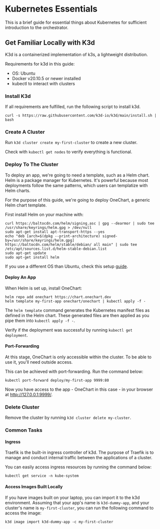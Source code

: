 # Kubernetes Essentials

This is a brief guide for essential things about Kubernetes for sufficient introduction to the orchestrator.

## Get Familiar Locally with K3d

K3d is a containerized implementation of k3s, a lightweight distribution.

Requirements for k3d in this guide:

- OS: Ubuntu
- Docker v20.10.5 or newer installed
- kubectl to interact with clusters

### Install K3d

If all requirements are fulfilled, run the following script to install k3d.

```
curl -s https://raw.githubusercontent.com/k3d-io/k3d/main/install.sh | bash
```

### Create A Cluster

Run `k3d cluster create my-first-cluster` to create a new cluster.

Check with `kubectl get nodes` to verify everything is functional.

### Deploy To The Cluster

To deploy an app, we're going to need a template, such as a Helm chart. Helm is a package manager for Kubernetes. It's powerful because most deployments follow the same patterns, which users can templatize with Helm charts.

For the purpose of this guide, we're going to deploy OneChart, a generic Helm chart template.

First install Helm on your machine with:

```
curl https://baltocdn.com/helm/signing.asc | gpg --dearmor | sudo tee /usr/share/keyrings/helm.gpg > /dev/null
sudo apt-get install apt-transport-https --yes
echo "deb [arch=$(dpkg --print-architecture) signed-by=/usr/share/keyrings/helm.gpg] https://baltocdn.com/helm/stable/debian/ all main" | sudo tee /etc/apt/sources.list.d/helm-stable-debian.list
sudo apt-get update
sudo apt-get install helm
```

If you use a different OS than Ubuntu, check this setup [guide](https://helm.sh/docs/intro/install/).

#### Deploy An App

When Helm is set up, install OneChart:

```
helm repo add onechart https://chart.onechart.dev
helm template my-first-app onechart/onechart | kubectl apply -f -
```

The `helm template` command generates the Kubernetes manifest files as defined in the Helm chart. These generated files are then applied as you pipe them into `kubectl apply -f -`.

Verify if the deployment was successful by running `kubectl get deployment`.
#### Port-Forwarding

At this stage, OneChart is only accessible within the cluster. To be able to use it, you'll need outside access.

This can be achieved with port-forwarding. Run the command below:

```
kubectl port-forward deploy/my-first-app 9999:80
```

Now you have access to the app - OneChart in this case - in your browser at http://127.0.0.1:9999/.

### Delete Cluster

Remove the cluster by running `k3d cluster delete my-cluster`.

### Common Tasks

#### Ingress

Traefik is the built-in ingress controller of k3d. The purpose of Traefik is to manage and conduct internal traffic between the applications of a cluster.

You can easily access ingress resources by running the command below:

```
kubectl get service -n kube-system
```

#### Access Images Built Locally

If you have images built on your laptop, you can import it to the k3d environment. Assuming that your app's name is `k3d-dummy-app`, and your cluster's name is `my-first-cluster`, you can run the following command to access the image:

```
k3d image import k3d-dummy-app -c my-first-cluster
```
